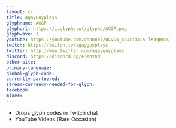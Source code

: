 ```yaml
---
layout: cc
title: AgayGuyplays
glyphname: AGGP
glyphurl: https://i.glyphs.wf/glyphs/AGGP.png
glyphwave: 1
youtube: https://youtube.com/channel/UCvGa_xpJct3pLv-lK3qHnoQ
twitch: https://twitch.tv/agayguyplays
twitter: http://www.twitter.com/agayguyplays
discord: https://discord.gg/e3enVnd
other-site: 
primary-language: 
global-glyph-code: 
currently-partnered: 
stream-currency-needed-for-glyph: 
facebook: 
mixer: 
---
```

* Drops glyph codes in Twitch chat
* YouTube Videos (Rare Occasion)
